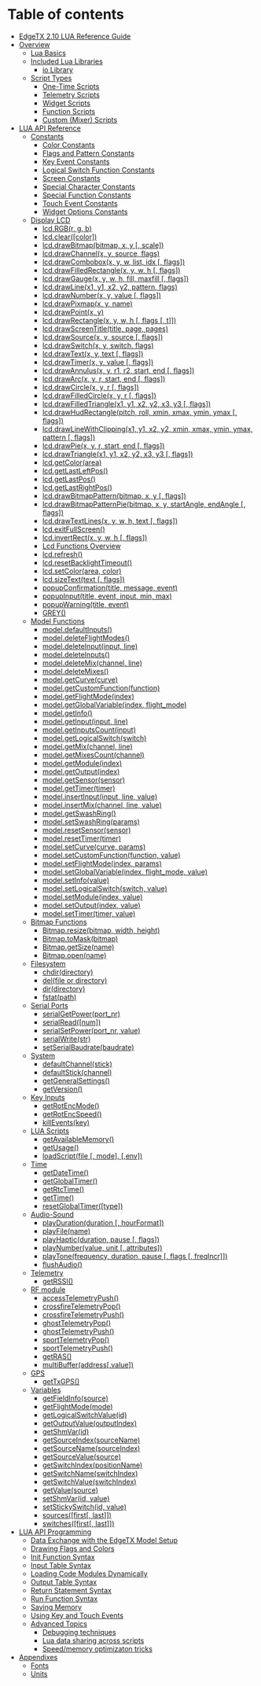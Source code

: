 # Table of contents

* [EdgeTX 2.10 LUA Reference Guide](README.md)
* [Overview](overview/README.md)
  * [Lua Basics](overview/lua-basics.md)
  * [Included Lua Libraries](overview/version-libraries/README.md)
    * [io Library](overview/version-libraries/io-library.md)
  * [Script Types](overview/script-types/README.md)
    * [One-Time Scripts](overview/script-types/one-time-scripts.md)
    * [Telemetry Scripts](overview/script-types/telemetry-scripts.md)
    * [Widget Scripts](overview/script-types/widget-scripts.md)
    * [Function Scripts](overview/script-types/function-scripts.md)
    * [Custom (Mixer) Scripts](overview/script-types/mixer-scripts.md)
* [LUA API Reference](lua-api-reference/README.md)
  * [Constants](lua-api-reference/constants/README.md)
    * [Color Constants](lua-api-reference/constants/color-constants.md)
    * [Flags and Pattern Constants](lua-api-reference/constants/flags-and-pattern-constants.md)
    * [Key Event Constants](lua-api-reference/constants/key-event-constants.md)
    * [Logical Switch Function Constants](lua-api-reference/constants/logical-switch-function-constants.md)
    * [Screen Constants](lua-api-reference/constants/screen-constants.md)
    * [Special Character Constants](lua-api-reference/constants/special-character-constants.md)
    * [Special Function Constants](lua-api-reference/constants/special-function-constants.md)
    * [Touch Event Constants](lua-api-reference/constants/touch-event-constants.md)
    * [Widget Options Constants](lua-api-reference/constants/widget-options.md)
  * [Display LCD](lua-api-reference/display-lcd/README.md)
    * [lcd.RGB(r, g, b)](lua-api-reference/display-lcd/RGB.md)
    * [lcd.clear(\[color\])](lua-api-reference/display-lcd/clear.md)
    * [lcd.drawBitmap(bitmap, x, y \[, scale\])](lua-api-reference/display-lcd/drawBitmap.md)
    * [lcd.drawChannel(x, y, source, flags)](lua-api-reference/display-lcd/drawChannel.md)
    * [lcd.drawCombobox(x, y, w, list, idx \[, flags\])](lua-api-reference/display-lcd/drawCombobox.md)
    * [lcd.drawFilledRectangle(x, y, w, h \[, flags\])](lua-api-reference/display-lcd/drawFilledRectangle.md)
    * [lcd.drawGauge(x, y, w, h, fill, maxfill \[, flags\])](lua-api-reference/display-lcd/drawGauge.md)
    * [lcd.drawLine(x1, y1, x2, y2, pattern, flags)](lua-api-reference/display-lcd/drawLine.md)
    * [lcd.drawNumber(x, y, value \[, flags\])](lua-api-reference/display-lcd/drawNumber.md)
    * [lcd.drawPixmap(x, y, name)](lua-api-reference/display-lcd/drawPixmap.md)
    * [lcd.drawPoint(x, y)](lua-api-reference/display-lcd/drawPoint.md)
    * [lcd.drawRectangle(x, y, w, h \[, flags \[, t\]\])](lua-api-reference/display-lcd/drawRectangle.md)
    * [lcd.drawScreenTitle(title, page, pages)](lua-api-reference/display-lcd/drawScreenTitle.md)
    * [lcd.drawSource(x, y, source \[, flags\])](lua-api-reference/display-lcd/drawSource.md)
    * [lcd.drawSwitch(x, y, switch, flags)](lua-api-reference/display-lcd/drawSwitch.md)
    * [lcd.drawText(x, y, text \[, flags\])](lua-api-reference/display-lcd/drawText.md)
    * [lcd.drawTimer(x, y, value \[, flags\])](lua-api-reference/display-lcd/drawTimer.md)
    * [lcd.drawAnnulus(x, y, r1, r2, start, end \[, flags\])](lua-api-reference/display-lcd/drawannulus.md)
    * [lcd.drawArc(x, y, r, start, end \[, flags\])](lua-api-reference/display-lcd/drawarc.md)
    * [lcd.drawCircle(x, y, r \[, flags\])](lua-api-reference/display-lcd/drawcircle.md)
    * [lcd.drawFilledCircle(x, y, r \[, flags\])](lua-api-reference/display-lcd/drawfilledcircle.md)
    * [lcd.drawFilledTriangle(x1, y1, x2, y2, x3, y3 \[, flags\])](lua-api-reference/display-lcd/drawfilledtriangle.md)
    * [lcd.drawHudRectangle(pitch, roll, xmin, xmax, ymin, ymax \[, flags\])](lua-api-reference/display-lcd/drawhudrectangle.md)
    * [lcd.drawLineWithClipping(x1, y1, x2, y2, xmin, xmax, ymin, ymax, pattern \[, flags\])](lua-api-reference/display-lcd/drawlinewithclipping.md)
    * [lcd.drawPie(x, y, r, start, end \[, flags\])](lua-api-reference/display-lcd/drawpie.md)
    * [lcd.drawTriangle(x1, y1, x2, y2, x3, y3 \[, flags\])](lua-api-reference/display-lcd/drawtriangle.md)
    * [lcd.getColor(area)](lua-api-reference/display-lcd/getColor.md)
    * [lcd.getLastLeftPos()](lua-api-reference/display-lcd/getLastLeftPos.md)
    * [lcd.getLastPos()](lua-api-reference/display-lcd/getLastPos.md)
    * [lcd.getLastRightPos()](lua-api-reference/display-lcd/getLastRightPos.md)
    * [lcd.drawBitmapPattern(bitmap, x, y \[, flags\])](lua-api-reference/display-lcd/lcd.drawbitmappattern.md)
    * [lcd.drawBitmapPatternPie(bitmap, x, y, startAngle, endAngle \[, flags\])](lua-api-reference/display-lcd/lcd.drawbitmappatternpie.md)
    * [lcd.drawTextLines(x, y, w, h, text \[, flags\])](lua-api-reference/display-lcd/lcd.drawtextlines.md)
    * [lcd.exitFullScreen()](lua-api-reference/display-lcd/lcd.exitfullscreen.md)
    * [lcd.invertRect(x, y, w, h \[, flags\])](lua-api-reference/display-lcd/lcd.invertrect.md)
    * [Lcd Functions Overview](lua-api-reference/display-lcd/lcd-functions-overview.md)
    * [lcd.refresh()](lua-api-reference/display-lcd/refresh.md)
    * [lcd.resetBacklightTimeout()](lua-api-reference/display-lcd/resetBacklightTimeout.md)
    * [lcd.setColor(area, color)](lua-api-reference/display-lcd/setColor.md)
    * [lcd.sizeText(text \[, flags\])](lua-api-reference/display-lcd/sizetext.md)
    * [popupConfirmation(title, message, event)](lua-api-reference/display-lcd/popupconfirmation.md)
    * [popupInput(title, event, input, min, max)](lua-api-reference/display-lcd/popupinput.md)
    * [popupWarning(title, event)](lua-api-reference/display-lcd/popupwarning.md)
    * [GREY()](lua-api-reference/display-lcd/grey.md)
  * [Model Functions](lua-api-reference/model/README.md)
    * [model.defaultInputs()](lua-api-reference/model/defaultinputs.md)
    * [model.deleteFlightModes()](lua-api-reference/model/deleteflightmodes.md)
    * [model.deleteInput(input, line)](lua-api-reference/model/deleteinput.md)
    * [model.deleteInputs()](lua-api-reference/model/deleteinputs.md)
    * [model.deleteMix(channel, line)](lua-api-reference/model/deletemix.md)
    * [model.deleteMixes()](lua-api-reference/model/deletemixes.md)
    * [model.getCurve(curve)](lua-api-reference/model/getcurve.md)
    * [model.getCustomFunction(function)](lua-api-reference/model/getcustomfunction.md)
    * [model.getFlightMode(index)](lua-api-reference/model/getflightmode.md)
    * [model.getGlobalVariable(index, flight\_mode)](lua-api-reference/model/getglobalvariable.md)
    * [model.getInfo()](lua-api-reference/model/getinfo.md)
    * [model.getInput(input, line)](lua-api-reference/model/getinput.md)
    * [model.getInputsCount(input)](lua-api-reference/model/getinputscount.md)
    * [model.getLogicalSwitch(switch)](lua-api-reference/model/getlogicalswitch.md)
    * [model.getMix(channel, line)](lua-api-reference/model/getmix.md)
    * [model.getMixesCount(channel)](lua-api-reference/model/getmixescount.md)
    * [model.getModule(index)](lua-api-reference/model/getmodule.md)
    * [model.getOutput(index)](lua-api-reference/model/getoutput.md)
    * [model.getSensor(sensor)](lua-api-reference/model/getsensor.md)
    * [model.getTimer(timer)](lua-api-reference/model/gettimer.md)
    * [model.insertInput(input, line, value)](lua-api-reference/model/insertinput.md)
    * [model.insertMix(channel, line, value)](lua-api-reference/model/insertmix.md)
    * [model.getSwashRing()](lua-api-reference/model/model.getswashring.md)
    * [model.setSwashRing(params)](lua-api-reference/model/model.setswashring-params.md)
    * [model.resetSensor(sensor)](lua-api-reference/model/resetsensor.md)
    * [model.resetTimer(timer)](lua-api-reference/model/resettimer.md)
    * [model.setCurve(curve, params)](lua-api-reference/model/setcurve.md)
    * [model.setCustomFunction(function, value)](lua-api-reference/model/setcustomfunction.md)
    * [model.setFlightMode(index, params)](lua-api-reference/model/setflightmode.md)
    * [model.setGlobalVariable(index, flight\_mode, value)](lua-api-reference/model/setglobalvariable.md)
    * [model.setInfo(value)](lua-api-reference/model/setinfo.md)
    * [model.setLogicalSwitch(switch, value)](lua-api-reference/model/setlogicalswitch.md)
    * [model.setModule(index, value)](lua-api-reference/model/setmodule.md)
    * [model.setOutput(index, value)](lua-api-reference/model/setoutput.md)
    * [model.setTimer(timer, value)](lua-api-reference/model/settimer.md)
  * [Bitmap Functions](lua-api-reference/bitmap/README.md)
    * [Bitmap.resize(bitmap, width, height)](lua-api-reference/bitmap/bitmap.resize.md)
    * [Bitmap.toMask(bitmap)](lua-api-reference/bitmap/bitmap.tomask.md)
    * [Bitmap.getSize(name)](lua-api-reference/bitmap/getsize.md)
    * [Bitmap.open(name)](lua-api-reference/bitmap/open.md)
  * [Filesystem](lua-api-reference/filesystem/README.md)
    * [chdir(directory)](lua-api-reference/filesystem/chdir.md)
    * [del(file or directory)](lua-api-reference/filesystem/del.md)
    * [dir(directory)](lua-api-reference/filesystem/dir.md)
    * [fstat(path)](lua-api-reference/filesystem/fstat.md)
  * [Serial Ports](lua-api-reference/serial-ports/README.md)
    * [serialGetPower(port\_nr)](lua-api-reference/serial-ports/serialgetpower.md)
    * [serialRead(\[num\])](lua-api-reference/serial-ports/serialread.md)
    * [serialSetPower(port\_nr, value)](lua-api-reference/serial-ports/serialsetpower.md)
    * [serialWrite(str)](lua-api-reference/serial-ports/serialwrite.md)
    * [setSerialBaudrate(baudrate)](lua-api-reference/serial-ports/setserialbaudrate.md)
  * [System](lua-api-reference/system/README.md)
    * [defaultChannel(stick)](lua-api-reference/system/defaultchannel.md)
    * [defaultStick(channel)](lua-api-reference/system/defaultstick.md)
    * [getGeneralSettings()](lua-api-reference/system/getgeneralsettings.md)
    * [getVersion()](lua-api-reference/system/getversion.md)
  * [Key Inputs](lua-api-reference/key-inputs/README.md)
    * [getRotEncMode()](lua-api-reference/key-inputs/getrotencmode.md)
    * [getRotEncSpeed()](lua-api-reference/key-inputs/getrotencspeed.md)
    * [killEvents(key)](lua-api-reference/key-inputs/killevents.md)
  * [LUA Scripts](lua-api-reference/lua-scripts/README.md)
    * [getAvailableMemory()](lua-api-reference/lua-scripts/getavailablememory.md)
    * [getUsage()](lua-api-reference/lua-scripts/getusage.md)
    * [loadScript(file \[, mode\], \[,env\])](lua-api-reference/lua-scripts/loadscript.md)
  * [Time](lua-api-reference/time/README.md)
    * [getDateTime()](lua-api-reference/time/getdatetime.md)
    * [getGlobalTimer()](lua-api-reference/time/getglobaltimer.md)
    * [getRtcTime()](lua-api-reference/time/getrtctime.md)
    * [getTime()](lua-api-reference/time/gettime.md)
    * [resetGlobalTimer(\[type\])](lua-api-reference/time/resetglobaltimer.md)
  * [Audio-Sound](lua-api-reference/audio-sound/README.md)
    * [playDuration(duration \[, hourFormat\])](lua-api-reference/audio-sound/playduration.md)
    * [playFile(name)](lua-api-reference/audio-sound/playfile.md)
    * [playHaptic(duration, pause \[, flags\])](lua-api-reference/audio-sound/playhaptic.md)
    * [playNumber(value, unit \[, attributes\])](lua-api-reference/audio-sound/playnumber.md)
    * [playTone(frequency, duration, pause \[, flags \[, freqIncr\]\])](lua-api-reference/audio-sound/playtone.md)
    * [flushAudio()](lua-api-reference/audio-sound/flushaudio.md)
  * [Telemetry](lua-api-reference/telemetry/README.md)
    * [getRSSI()](lua-api-reference/telemetry/getrssi.md)
  * [RF module](lua-api-reference/rf-module/README.md)
    * [accessTelemetryPush()](lua-api-reference/rf-module/accesstelemetrypush.md)
    * [crossfireTelemetryPop()](lua-api-reference/rf-module/crossfiretelemetrypop.md)
    * [crossfireTelemetryPush()](lua-api-reference/rf-module/crossfiretelemetrypush.md)
    * [ghostTelemetryPop()](lua-api-reference/rf-module/ghosttelemetrypop.md)
    * [ghostTelemetryPush()](lua-api-reference/rf-module/ghosttelemetrypush.md)
    * [sportTelemetryPop()](lua-api-reference/rf-module/sporttelemetrypop.md)
    * [sportTelemetryPush()](lua-api-reference/rf-module/sporttelemetrypush.md)
    * [getRAS()](lua-api-reference/rf-module/getras.md)
    * [multiBuffer(address\[,value\])](lua-api-reference/rf-module/multibuffer-address-value.md)
  * [GPS](lua-api-reference/gps/README.md)
    * [getTxGPS()](lua-api-reference/gps/gettxgps.md)
  * [Variables](lua-api-reference/variables/README.md)
    * [getFieldInfo(source)](lua-api-reference/variables/getfieldinfo.md)
    * [getFlightMode(mode)](lua-api-reference/variables/getflightmode.md)
    * [getLogicalSwitchValue(id)](lua-api-reference/variables/getlogicalswitchvalue.md)
    * [getOutputValue(outputIndex)](lua-api-reference/variables/getoutputvalue.md)
    * [getShmVar(id)](lua-api-reference/variables/getshmvar.md)
    * [getSourceIndex(sourceName)](lua-api-reference/variables/getsourceindex.md)
    * [getSourceName(sourceIndex)](lua-api-reference/variables/getsourcename.md)
    * [getSourceValue(source)](lua-api-reference/variables/getsourcevalue.md)
    * [getSwitchIndex(positionName)](lua-api-reference/variables/getswitchindex.md)
    * [getSwitchName(switchIndex)](lua-api-reference/variables/getswitchname.md)
    * [getSwitchValue(switchIndex)](lua-api-reference/variables/getswitchvalue.md)
    * [getValue(source)](lua-api-reference/variables/getvalue.md)
    * [setShmVar(id, value)](lua-api-reference/variables/setshmvar.md)
    * [setStickySwitch(id, value)](lua-api-reference/variables/setstickyswitch.md)
    * [sources(\[first\[, last\]\])](lua-api-reference/variables/sources.md)
    * [switches(\[first\[, last\]\])](lua-api-reference/variables/switches.md)
* [LUA API Programming](lua-api-programming/README.md)
  * [Data Exchange with the EdgeTX Model Setup](lua-api-programming/data-exchange-with-the-edgetx-model-setup.md)
  * [Drawing Flags and Colors](lua-api-programming/drawing-flags-and-colors.md)
  * [Init Function Syntax](lua-api-programming/init-function-syntax.md)
  * [Input Table Syntax](lua-api-programming/input-table-syntax.md)
  * [Loading Code Modules Dynamically](lua-api-programming/loading-code-modules-dynamically.md)
  * [Output Table Syntax](lua-api-programming/output-table-syntax.md)
  * [Return Statement Syntax](lua-api-programming/return-statement-syntax.md)
  * [Run Function Syntax](lua-api-programming/run-function-syntax.md)
  * [Saving Memory](lua-api-programming/saving-memory.md)
  * [Using Key and Touch Events](lua-api-programming/using-key-and-touch-events.md)
  * [Advanced Topics](advanced-topics/README.md)
    * [Debugging techniques](advanced-topics/debugging-techniques.md)
    * [Lua data sharing across scripts](advanced-topics/lua-data-sharing-across-scripts.md)
    * [Speed/memory optimizaton tricks](advanced-topics/optimization-tricks.md)
* [Appendixes](appendix/README.md)
  * [Fonts](appendix/fonts.md)
  * [Units](appendix/units.md)
